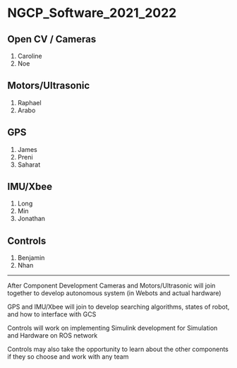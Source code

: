 # NGCP_Software_2021_2022

## Open CV / Cameras
1. Caroline
2. Noe

## Motors/Ultrasonic
1. Raphael
2. Arabo

## GPS
1. James
2. Preni
3. Saharat

## IMU/Xbee
1. Long
2. Min
3. Jonathan

## Controls
1. Benjamin
2. Nhan

------------------------------

After Component Development
Cameras and Motors/Ultrasonic will join together to develop autonomous system (in Webots and actual hardware)

GPS and IMU/Xbee will join to develop searching algorithms, states of robot, and how to interface with GCS

Controls will work on implementing Simulink development for Simulation and Hardware on ROS network

Controls may also take the opportunity to learn about the other components if they so choose and work with any team
